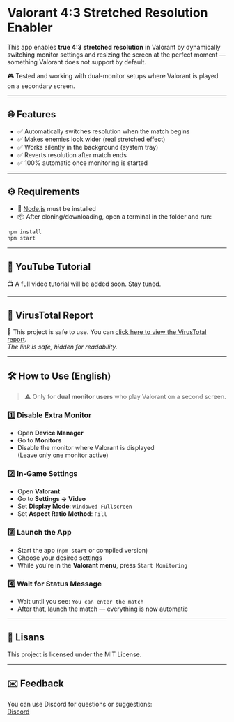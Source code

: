 # Valorant 4:3 Stretched Resolution Enabler

This app enables **true 4:3 stretched resolution** in Valorant by dynamically switching monitor settings and resizing the screen at the perfect moment — something Valorant does not support by default.

🎮 Tested and working with dual-monitor setups where Valorant is played on a secondary screen.

---

## 🌐 Features

- ✅ Automatically switches resolution when the match begins  
- ✅ Makes enemies look wider (real stretched effect)  
- ✅ Works silently in the background (system tray)  
- ✅ Reverts resolution after match ends  
- ✅ 100% automatic once monitoring is started  

---

## ⚙️ Requirements

- 📌 [Node.js](https://nodejs.org/) must be installed
- 📦 After cloning/downloading, open a terminal in the folder and run:

```bash
npm install
npm start
```

---

## 🎥 YouTube Tutorial

📺 A full video tutorial will be added soon. Stay tuned.

---

## 🧪 VirusTotal Report

🔐 This project is safe to use. You can [click here to view the VirusTotal report](https://www.virustotal.com/gui/file/0744163b0b77b3df8c4bca1f322ee76d36429fe7d372cae4eb949563c63e3cf6/detection).  
*The link is safe, hidden for readability.*

---

## 🛠 How to Use (English)

> ⚠️ Only for **dual monitor users** who play Valorant on a second screen.

### 1️⃣ Disable Extra Monitor

- Open **Device Manager**
- Go to **Monitors**
- Disable the monitor where Valorant is displayed  
  (Leave only one monitor active)

### 2️⃣ In-Game Settings

- Open **Valorant**
- Go to **Settings → Video**
- Set **Display Mode**: `Windowed Fullscreen`
- Set **Aspect Ratio Method**: `Fill`

### 3️⃣ Launch the App

- Start the app (`npm start` or compiled version)
- Choose your desired settings
- While you're in the **Valorant menu**, press `Start Monitoring`

### 4️⃣ Wait for Status Message

- Wait until you see: `You can enter the match`
- After that, launch the match — everything is now automatic

---

## 🪪 Lisans

This project is licensed under the MIT License.

---

## ✉️ Feedback

You can use Discord for questions or suggestions:  
[Discord](https://discord.com/users/1306375508392411277)
